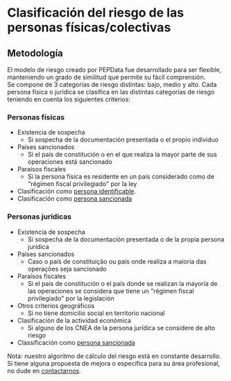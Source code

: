 # Clasificación del riesgo de las personas físicas/colectivas

## Metodología

El modelo de riesgo creado por PEPData fue desarrollado para ser flexible, manteniendo un grado de similitud que permite su fácil comprensión.   
Se compone de 3 categorías de riesgo distintas: bajo, medio y alto. Cada persona física o jurídica se clasifica en las distintas categorías de riesgo teniendo en cuenta los siguientes criterios:

### Personas físicas 

* Existencia de sospecha
  * Si sospecha de la documentación presentada o el propio individuo
* Países sancionados 
  * Si el país de constitución o en el que realiza la mayor parte de sus operaciones está sancionado
* Paraísos fiscales
  * Si la persona física es residente en un país considerado como de "régimen fiscal privilegiado" por la ley 
* Clasificación como [persona identificable](../../glossario/glossario-aplicacao.md#persona-identificable).
* Clasificación como [persona sancionada](../../glossario/glossario-aplicacao.md#sancionado)

### Personas jurídicas

* Existencia de sospecha
  * Si sospecha de la documentación presentada o de la propia persona jurídica
* Países sancionados 
  * Caso o país de constituição ou país onde realiza a maioria das operações seja sancionado
* Paraísos fiscales
  * Si el país de constitución o el país donde se realizan la mayoría de las operaciones se considera que tiene un "régimen fiscal privilegiado" por la legislación 
* Otros criterios geográficos
  * Si no tiene domicilio social en territorio nacional
* Clasificación de la actividad económica
  * Si alguno de los CNEA de la persona jurídica se considere de alto riesgo
* Classificación como [persona sancionada](../../glossario/glossario-aplicacao.md#sancionado)

Nota: nuestro algoritmo de cálculo del riesgo está en constante desarrollo. Si tiene alguna propuesta de mejora o específica para su área profesional, no dude en [contactarnos](../../outros/contactos.md).

